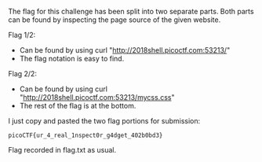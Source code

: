 The flag for this challenge has been split into two separate parts.
Both parts can be found by inspecting the page source of the given website.

Flag 1/2: 
- Can be found by using curl "http://2018shell.picoctf.com:53213/"
- The flag notation is easy to find. 

Flag 2/2:
- Can be found by using curl "http://2018shell.picoctf.com:53213/mycss.css"
- The rest of the flag is at the bottom.

I just copy and pasted the two flag portions for submission:

	picoCTF{ur_4_real_1nspect0r_g4dget_402b0bd3}


Flag recorded in flag.txt as usual. 
